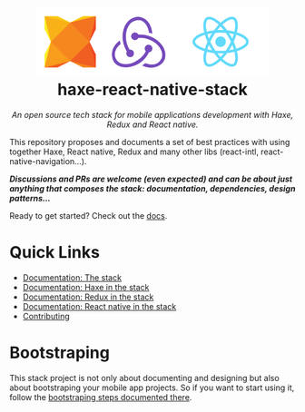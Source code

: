 
<h1 align="center">
  <img src="logo_haxe.svg" height="120px"/><img src="logo_redux.svg" height="120px"/><img src="logo_react_native.svg" height="120px"/><br>
  haxe-react-native-stack
</h1>

*<p align="center">An open source tech stack for mobile applications development with Haxe, Redux and React native.</p>*

This repository proposes and documents a set of best practices with using together Haxe, React native, Redux and many other libs (react-intl, react-native-navigation...). 

*__Discussions and PRs are welcome (even expected) and can be about just anything that composes the stack: documentation, dependencies, design patterns...__*

Ready to get started? Check out the [docs](https://zabojad.github.io/haxe-react-native-stack/).

# Quick Links
- [Documentation: The stack](https://zabojad.github.io/haxe-react-native-stack/)
- [Documentation: Haxe in the stack](https://zabojad.github.io/haxe-react-native-stack/first_time_haxe)
- [Documentation: Redux in the stack](https://zabojad.github.io/haxe-react-native-stack/haxe_redux)
- [Documentation: React native in the stack](https://zabojad.github.io/haxe-react-native-stack/haxe_react_native)
- [Contributing](https://zabojad.github.io/haxe-react-native-stack/contributions)

# Bootstraping
This stack project is not only about documenting and designing but also about bootstraping your mobile app projects. So if you want to start using it, follow the [bootstraping steps documented there](https://zabojad.github.io/haxe-react-native-stack/setup_from_bootstrap).